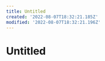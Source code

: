 ```yaml
---
title: Untitled
created: '2022-08-07T18:32:21.185Z'
modified: '2022-08-07T18:32:21.196Z'
---
```


# Untitled
